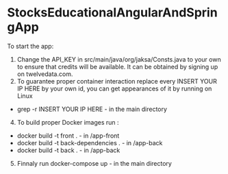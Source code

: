 # StocksEducationalAngularAndSpringApp

To start the app:
1) Change the API_KEY in src/main/java/org/jaksa/Consts.java to your own to ensure that credits will be available.
It can be obtained by signing up on twelvedata.com.
2) To guarantee proper container interaction replace every INSERT YOUR IP HERE by your own id, you can get appearances of it by running on Linux
- grep -r INSERT YOUR IP HERE - in the main directory
4) To build proper Docker images run :
- docker build -t front . - in /app-front
- docker build -t back-dependencies . - in /app-back
- docker build -t back . - in /app-back
5) Finnaly run docker-compose up - in the main directory 
